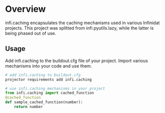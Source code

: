 Overview
========
infi.caching encapsulates the caching mechanisms used in various Infinidat projects.
This project was splitted from infi.pyutils.lazy, while the latter is being phased out of use.

Usage
-----
Add infi.caching to the buildout.cfg file of your project.
Import various mechanisms into your code and use them.

```bash
# add infi.caching to buildout.cfg
projector requirements add infi.caching
```

```python
# use infi.caching mechanisms in your project
from infi.caching import cached_function
@cached_function
def sample_cached_function(number):
    return number
```

